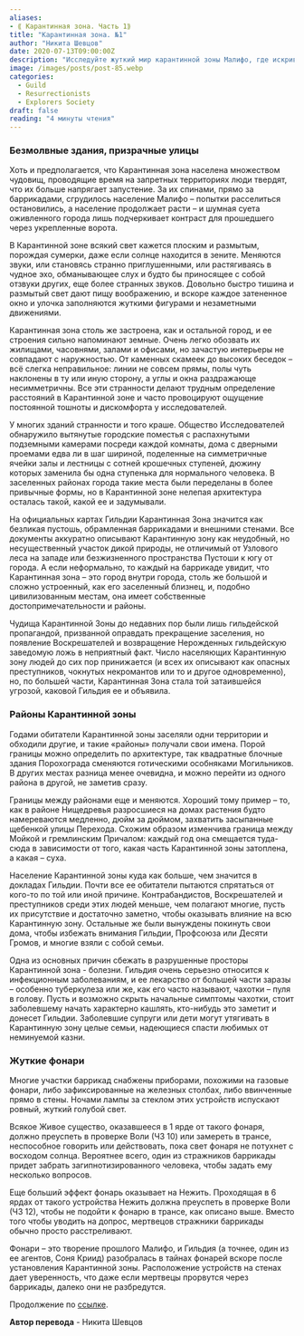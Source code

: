 ```yaml
---
aliases: 
- ⟪ Карантинная зона. Часть 1⟫
title: "Карантинная зона. №1"
author: "Никита Шевцов"
date: 2020-07-13T09:00:00Z
description: "Исследуйте жуткий мир карантинной зоны Малифо, где искривленные здания и странные звуки создают тревожную атмосферу. С растущим населением и таинственными движениями, скрывающимися в тенях, эта запретная территория не для слабонервных."
image: /images/posts/post-85.webp
categories: 
  - Guild
  - Resurrectionists
  - Explorers Society
draft: false
reading: "4 минуты чтения"
---
```


### Безмолвные здания, призрачные улицы

Хоть и предполагается, что Карантинная зона населена множеством чудовищ, проводящие время на запретных территориях люди твердят, что их больше напрягает запустение. За их спинами, прямо за баррикадами, сгрудилось население Малифо – попытки расселиться остановились, а население продолжает расти – и шумная суета оживленного города лишь подчеркивает контраст для прошедшего через укрепленные ворота.

В Карантинной зоне всякий свет кажется плоским и размытым, порождая сумерки, даже если солнце находится в зените. Меняются звуки, или становясь странно приглушенными, или растягиваясь в чудное эхо, обманывающее слух и будто бы приносящее с собой отзвуки других, еще более странных звуков. Довольно быстро тишина и размытый свет дают пищу воображению, и вскоре каждое затененное окно и улочка заполняются жуткими фигурами и незаметными движениями.

Карантинная зона столь же застроена, как и остальной город, и ее строения сильно напоминают земные. Очень легко обозвать их жилищами, часовнями, залами и офисами, но зачастую интерьеры не совпадают с наружностью. От каменных скамеек до высоких беседок – всё слегка неправильное: линии не совсем прямы, полы чуть наклонены в ту или иную сторону, а углы и окна раздражающе несимметричны. Все эти странности делают трудным определение расстояний в Карантинной зоне и часто провоцируют ощущение постоянной тошноты и дискомфорта у исследователей.

У многих зданий странности и того краше. Общество Исследователей обнаружило вытянутые городские поместья с распахнутыми подземными камерами посреди каждой комнаты, дома с дверными проемами едва ли в шаг шириной, поделенные на симметричные ячейки залы и лестницы с сотней крошечных ступеней, дюжину которых заменила бы одна ступенька для нормального человека. В заселенных районах города такие места были переделаны в более привычные формы, но в Карантинной зоне нелепая архитектура осталась такой, какой ее и задумывали.

На официальных картах Гильдии Карантинная Зона значится как безликая пустошь, обрамленная баррикадами и внешними стенами. Все документы аккуратно описывают Карантинную зону как неудобный, но несущественный участок дикой природы, не отличимый от Узлового леса на западе или безжизненного пространства Пустоши к югу от города. А если неформально, то каждый на баррикаде увидит, что Карантинная зона – это город внутри города, столь же большой и сложно устроенный, как его заселенный близнец, и, подобно цивилизованным местам, она имеет собственные достопримечательности и районы.

Чудища Карантинной Зоны до недавних пор были лишь гильдейской пропагандой, призванной оправдать прекращение заселения, но появление Воскрешателей и возвращение Нерожденных гильдейскую заведомую ложь в неприятный факт. Число населяющих Карантинную зону людей до сих пор принижается (и всех их описывают как опасных преступников, чокнутых некромантов или то и другое одновременно), но, по большей части, Карантинная Зона стала той затаившейся угрозой, каковой Гильдия ее и объявила.

### Районы Карантинной зоны

Годами обитатели Карантинной зоны заселяли одни территории и обходили другие, и такие «районы» получали свои имена. Порой границы можно определить по архитектуре, так квадратные блочные здания Порохограда сменяются готическими особняками Могильников. В других местах разница менее очевидна, и можно перейти из одного района в другой, не заметив сразу.

Границы между районами еще и меняются. Хороший тому пример – то, как в районе Нищедревья разросшиеся на домах растения будто намереваются медленно, дюйм за дюймом, захватить засыпанные щебенкой улицы Перехода. Схожим образом изменчива граница между Мойкой и гремлинским Причалом: каждый год она смещается туда-сюда в зависимости от того, какая часть Карантинной зоны затоплена, а какая – суха.

Население Карантинной зоны куда как больше, чем значится в докладах Гильдии. Почти все ее обитатели пытаются спрятаться от кого-то по той или иной причине. Контрабандистов, Воскрешателей и преступников среди этих людей меньше, чем полагают многие, пусть их присутствие и достаточно заметно, чтобы оказывать влияние на всю Карантинную зону. Остальные же были вынуждены покинуть свои дома, чтобы избежать внимания Гильдии, Профсоюза или Десяти Громов, и многие взяли с собой семьи.

Одна из основных причин сбежать в разрушенные просторы Карантинной зона - болезни. Гильдия очень серьезно относится к инфекционным заболеваниям, и ее лекарство от большей части заразы – особенно туберкулеза или же, как его часто называют, чахотки – пуля в голову. Пусть и возможно скрыть начальные симптомы чахотки, стоит заболевшему начать характерно кашлять, кто-нибудь это заметит и донесет Гильдии. Заболевшие супруги или дети могут утягивать в Карантинную зону целые семьи, надеющиеся спасти любимых от неминуемой казни.

### Жуткие фонари

Многие участки баррикад снабжены приборами, похожими на газовые фонари, либо зафиксированные на железных столбах, либо ввинченные прямо в стены. Ночами лампы за стеклом этих устройств испускают ровный, жуткий голубой свет.

Всякое Живое существо, оказавшееся в 1 ярде от такого фонаря, должно преуспеть в проверке Воли (ЧЗ 10) или замереть в трансе, неспособное говорить или действовать, пока свет фонаря не потухнет с восходом солнца. Вероятнее всего, один из стражников баррикады придет забрать загипнотизированного человека, чтобы задать ему несколько вопросов.

Еще больший эффект фонарь оказывает на Нежить. Проходящая в 6 ярдах от такого устройства Нежить должна преуспеть в проверке Воли (ЧЗ 12), чтобы не подойти к фонарю в трансе, как описано выше. Вместо того чтобы уводить на допрос, мертвецов стражники баррикады обычно просто расстреливают.

Фонари – это творение прошлого Малифо, и Гильдия (а точнее, один из ее агентов, Соня Криид) разобралась в тайнах фонарей вскоре после установления Карантинной зоны. Расположение устройств на стенах дает уверенность, что даже если мертвецы прорвутся через баррикады, далеко они не разбредутся.


Продолжение по [ссылке](http://malifaux.vercel.app/posts/post-86).


**Автор перевода** - Никита Шевцов